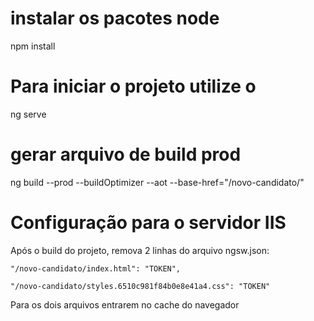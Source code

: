 # instalar os pacotes node
npm install

# Para iniciar o projeto utilize o
ng serve

# gerar arquivo de build prod
ng build --prod --buildOptimizer --aot --base-href="/novo-candidato/"

# Configuração para o servidor IIS

Após o build do projeto, remova 2 linhas do arquivo ngsw.json:

    "/novo-candidato/index.html": "TOKEN",

    "/novo-candidato/styles.6510c981f84b0e8e41a4.css": "TOKEN"

Para os dois arquivos entrarem no cache do navegador